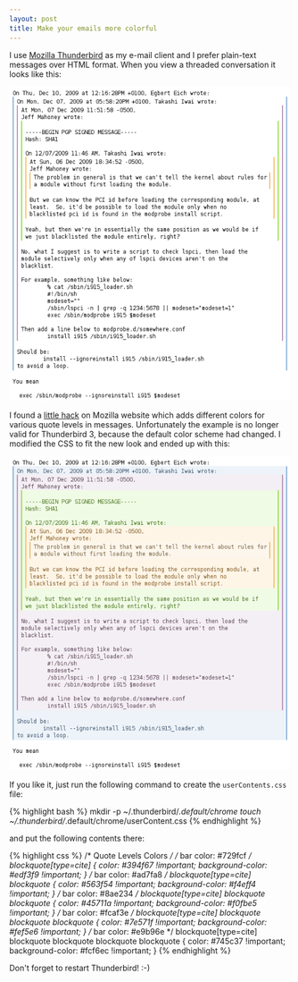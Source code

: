```yaml
---
layout: post
title: Make your emails more colorful
---
```


I use [Mozilla Thunderbird](http://mozillamessaging.com/thunderbird/) as my e-mail client and I prefer plain-text messages over HTML format. When you view a threaded conversation it looks like this:

![img](/assets/tbird-before.png)

I found a [little hack](http://www.mozilla.org/support/thunderbird/tips#app_quotelevels) on Mozilla website which adds different colors for various quote levels in messages. Unfortunately the example is no longer valid for Thunderbird 3, because the default color scheme had changed. I modified the CSS to fit the new look and ended up with this:

![img](/assets/tbird-after.png)

If you like it, just run the following command to create the `userContents.css` file:

{% highlight bash %}
mkdir -p ~/.thunderbird/*.default/chrome
touch ~/.thunderbird/*.default/chrome/userContent.css
{% endhighlight %}

and put the following contents there:

{% highlight css %}
/* Quote Levels Colors */
/* bar color: #729fcf */
blockquote[type=cite] {
    color: #394f67 !important;
    background-color: #edf3f9 !important;
}
/* bar color: #ad7fa8 */
blockquote[type=cite] blockquote {
    color: #563f54 !important;
    background-color: #f4eff4 !important;
}
/* bar color: #8ae234 */
blockquote[type=cite] blockquote blockquote {
    color: #45711a !important;
    background-color: #f0fbe5 !important;
}
/* bar color: #fcaf3e */
blockquote[type=cite] blockquote blockquote blockquote {
    color: #7e571f !important;
    background-color: #fef5e6 !important;
}
/* bar color: #e9b96e */
blockquote[type=cite] blockquote blockquote blockquote blockquote {
    color: #745c37 !important;
    background-color: #fcf6ec !important;
}
{% endhighlight %}

Don't forget to restart Thunderbird! :-)
